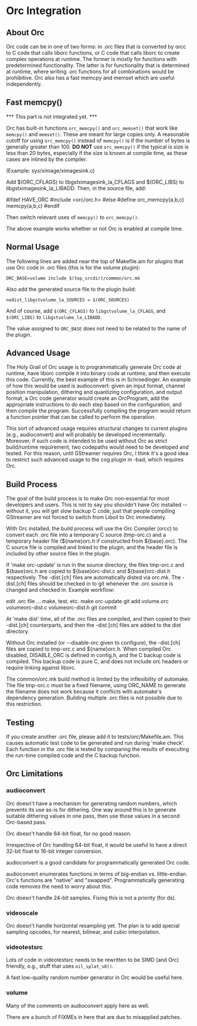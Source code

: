 # Orc Integration

## About Orc

Orc code can be in one of two forms: in .orc files that is converted by
orcc to C code that calls liborc functions, or C code that calls liborc
to create complex operations at runtime. The former is mostly for
functions with predetermined functionality. The latter is for
functionality that is determined at runtime, where writing .orc
functions for all combinations would be prohibitive. Orc also has a fast
memcpy and memset which are useful independently.

## Fast memcpy()

\*\*\* This part is not integrated yet. \*\*\*

Orc has built-in functions `orc_memcpy()` and `orc_memset()` that work
like `memcpy()` and `memset()`. These are meant for large copies only. A
reasonable cutoff for using `orc_memcpy()` instead of `memcpy()` is if the
number of bytes is generally greater than 100. **DO NOT** use `orc_memcpy()`
if the typical is size is less than 20 bytes, especially if the size is
known at compile time, as these cases are inlined by the compiler.

(Example: sys/ximage/ximagesink.c)

Add $(ORC\_CFLAGS) to libgstximagesink\_la\_CFLAGS and $(ORC\_LIBS) to
libgstximagesink\_la\_LIBADD. Then, in the source file, add:

\#ifdef HAVE\_ORC \#include <orc/orc.h> \#else \#define
orc\_memcpy(a,b,c) memcpy(a,b,c) \#endif

Then switch relevant uses of `memcpy()` to `orc_memcpy()`.

The above example works whether or not Orc is enabled at compile time.

## Normal Usage

The following lines are added near the top of Makefile.am for plugins
that use Orc code in .orc files (this is for the volume plugin):

```
ORC_BASE=volume include $(top_srcdir)/common/orc.mk
```

Also add the generated source file to the plugin build:

```
nodist_libgstvolume_la_SOURCES = $(ORC_SOURCES)
```

And of course, add `$(ORC_CFLAGS)` to `libgstvolume_la_CFLAGS`, and
`$(ORC_LIBS)` to `libgstvolume_la_LIBADD`.

The value assigned to `ORC_BASE` does not need to be related to the name
of the plugin.

## Advanced Usage

The Holy Grail of Orc usage is to programmatically generate Orc code at
runtime, have liborc compile it into binary code at runtime, and then
execute this code. Currently, the best example of this is in
Schroedinger. An example of how this would be used is audioconvert:
given an input format, channel position manipulation, dithering and
quantizing configuration, and output format, a Orc code generator would
create an OrcProgram, add the appropriate instructions to do each step
based on the configuration, and then compile the program. Successfully
compiling the program would return a function pointer that can be called
to perform the operation.

This sort of advanced usage requires structural changes to current
plugins (e.g., audioconvert) and will probably be developed
incrementally. Moreover, if such code is intended to be used without Orc
as strict build/runtime requirement, two codepaths would need to be
developed and tested. For this reason, until GStreamer requires Orc, I
think it's a good idea to restrict such advanced usage to the cog plugin
in -bad, which requires Orc.

## Build Process

The goal of the build process is to make Orc non-essential for most
developers and users. This is not to say you shouldn't have Orc
installed -- without it, you will get slow backup C code, just that
people compiling GStreamer are not forced to switch from Liboil to Orc
immediately.

With Orc installed, the build process will use the Orc Compiler (orcc)
to convert each .orc file into a temporary C source (tmp-orc.c) and a
temporary header file (${name}orc.h if constructed from ${base}.orc).
The C source file is compiled and linked to the plugin, and the header
file is included by other source files in the plugin.

If 'make orc-update' is run in the source directory, the files tmp-orc.c
and ${base}orc.h are copied to ${base}orc-dist.c and ${base}orc-dist.h
respectively. The -dist.\[ch\] files are automatically disted via
orc.mk. The -dist.\[ch\] files should be checked in to git whenever the
.orc source is changed and checked in. Example workflow:

edit .orc file ... make, test, etc. make orc-update git add volume.orc
volumeorc-dist.c volumeorc-dist.h git commit

At 'make dist' time, all of the .orc files are compiled, and then copied
to their -dist.\[ch\] counterparts, and then the -dist.\[ch\] files are
added to the dist directory.

Without Orc installed (or --disable-orc given to configure), the
-dist.\[ch\] files are copied to tmp-orc.c and ${name}orc.h. When
compiled Orc disabled, DISABLE\_ORC is defined in config.h, and the C
backup code is compiled. This backup code is pure C, and does not
include orc headers or require linking against liborc.

The common/orc.mk build method is limited by the inflexibility of
automake. The file tmp-orc.c must be a fixed filename, using ORC\_NAME
to generate the filename does not work because it conflicts with
automake's dependency generation. Building multiple .orc files is not
possible due to this restriction.

## Testing

If you create another .orc file, please add it to tests/orc/Makefile.am.
This causes automatic test code to be generated and run during 'make
check'. Each function in the .orc file is tested by comparing the
results of executing the run-time compiled code and the C backup
function.

## Orc Limitations

### audioconvert

Orc doesn't have a mechanism for generating random numbers, which
prevents its use as-is for dithering. One way around this is to generate
suitable dithering values in one pass, then use those values in a second
Orc-based pass.

Orc doesn't handle 64-bit float, for no good reason.

Irrespective of Orc handling 64-bit float, it would be useful to have a
direct 32-bit float to 16-bit integer conversion.

audioconvert is a good candidate for programmatically generated Orc code.

audioconvert enumerates functions in terms of big-endian vs.
little-endian. Orc's functions are "native" and "swapped".
Programmatically generating code removes the need to worry about this.

Orc doesn't handle 24-bit samples. Fixing this is not a priority (for ds).

### videoscale

Orc doesn't handle horizontal resampling yet. The plan is to add special
sampling opcodes, for nearest, bilinear, and cubic interpolation.

### videotestsrc

Lots of code in videotestsrc needs to be rewritten to be SIMD (and Orc)
friendly, e.g., stuff that uses `oil_splat_u8()`.

A fast low-quality random number generator in Orc would be useful here.

### volume

Many of the comments on audioconvert apply here as well.

There are a bunch of FIXMEs in here that are due to misapplied patches.
